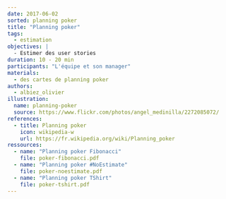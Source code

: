 ```yaml
---
date: 2017-06-02
sorted: planning poker
title: "Planning poker"
tags:
  - estimation
objectives: |
  - Estimer des user stories
duration: 10 - 20 min
participants: "L'équipe et son manager"
materials:
  - des cartes de planning poker
authors:
  - albiez_olivier
illustration:
  name: planning-poker
  source: https://www.flickr.com/photos/angel_medinilla/2272085072/
references:
  - title: Planning poker
    icon: wikipedia-w
    url: https://fr.wikipedia.org/wiki/Planning_poker
ressources:
  - name: "Planning poker Fibonacci"
    file: poker-fibonacci.pdf
  - name: "Planning poker #NoEstimate"
    file: poker-noestimate.pdf
  - name: "Planning poker TShirt"
    file: poker-tshirt.pdf
---
```

